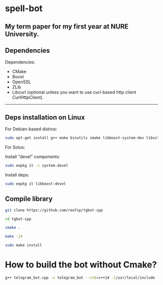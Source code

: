 # spell-bot
My term paper for my first year at NURE University.
----------------
## Dependencies
Dependencies:
- CMake
- Boost
- OpenSSL
- ZLib
- Libcurl (optional unless you want to use curl-based http client CurlHttpClient).
----------
## Deps installation on Linux
For Debian-based distros:
```bash
sudo apt-get install g++ make binutils cmake libboost-system-dev libssl-dev zlib1g-dev libcurl4-openssl-dev
```

For Solus:

Install "devel" components:
```bash
sudo eopkg it -c system.devel
```
Install deps:
```bash
sudo eopkg it libboost-devel
```

## Compile library
```bash
git clone https://github.com/reo7sp/tgbot-cpp
```

```bash
cd tgbot-cpp
```
```bash
cmake .
```
```bash
make -j4
```
```bash
sudo make install
```

# How to build the bot without Cmake?
```bash
g++ telegram_bot.cpp -o telegram_bot --std=c++14 -I/usr/local/include -lTgBot -lboost_system -lssl -lcrypto -lpthread
```
